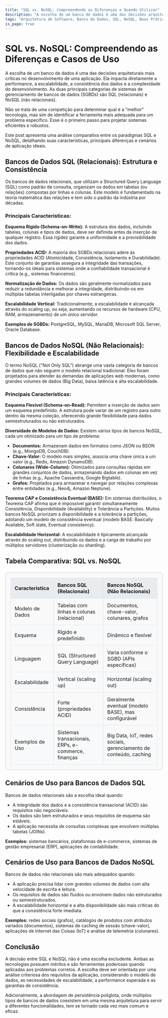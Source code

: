 ```yaml
---
title: "SQL vs. NoSQL: Compreendendo as Diferenças e Quando Utilizar"
description: "A escolha de um banco de dados é uma das decisões arquiteturais mais críticas no desenvolvimento de uma aplicação. Este post apresenta uma análise comparativa entre os paradigmas SQL e NoSQL."
tags: "Arquitetura de Software, Banco de Dados, SQL, NoSQL, Boas Práticas"
is_page: true
---
```


# SQL vs. NoSQL: Compreendendo as Diferenças e Casos de Uso

A escolha de um banco de dados é uma das decisões arquiteturais mais críticas no desenvolvimento de uma aplicação. Ela impacta diretamente a performance, a escalabilidade, a consistência dos dados e a complexidade do desenvolvimento. As duas principais categorias de sistemas de gerenciamento de bancos de dados (SGBDs) são SQL (relacionais) e NoSQL (não relacionais).

Não se trata de uma competição para determinar qual é a "melhor" tecnologia, mas sim de identificar a ferramenta mais adequada para um problema específico. Esse é o primeiro passo para projetar sistemas eficientes e robustos.

Este post apresenta uma análise comparativa entre os paradigmas SQL e NoSQL, detalhando suas características, principais diferenças e cenários de aplicação ideais.

## Bancos de Dados SQL (Relacionais): Estrutura e Consistência

Os bancos de dados relacionais, que utilizam a Structured Query Language (SQL) como padrão de consulta, organizam os dados em tabelas (ou relações) compostas por linhas e colunas. Este modelo é fundamentado na teoria matemática das relações e tem sido o padrão da indústria por décadas.

### Principais Características:

**Esquema Rígido (Schema-on-Write):** A estrutura dos dados, incluindo tabelas, colunas e tipos de dados, deve ser definida antes da inserção de qualquer registro. Essa rigidez garante a uniformidade e a previsibilidade dos dados.

**Propriedades ACID:** A maioria dos SGBDs relacionais adere às propriedades ACID (Atomicidade, Consistência, Isolamento e Durabilidade). Este conjunto de garantias assegura a integridade das transações, tornando-os ideais para sistemas onde a confiabilidade transacional é crítica (e.g., sistemas financeiros).

**Normalização de Dados:** Os dados são geralmente normalizados para reduzir a redundância e melhorar a integridade, distribuindo-os em múltiplas tabelas interligadas por chaves estrangeiras.

**Escalabilidade Vertical:** Tradicionalmente, a escalabilidade é alcançada através do scaling up, ou seja, aumentando os recursos de hardware (CPU, RAM, armazenamento) de um único servidor.

**Exemplos de SGBDs:** PostgreSQL, MySQL, MariaDB, Microsoft SQL Server, Oracle Database.

## Bancos de Dados NoSQL (Não Relacionais): Flexibilidade e Escalabilidade

O termo NoSQL ("Not Only SQL") abrange uma vasta categoria de bancos de dados que não seguem o modelo relacional tradicional. Eles foram projetados para atender às demandas de aplicações web modernas, como grandes volumes de dados (Big Data), baixa latência e alta escalabilidade.

### Principais Características:

**Esquema Flexível (Schema-on-Read):** Permitem a inserção de dados sem um esquema predefinido. A estrutura pode variar de um registro para outro dentro da mesma coleção, oferecendo grande flexibilidade para dados semiestruturados ou não estruturados.

**Diversidade de Modelos de Dados:** Existem vários tipos de bancos NoSQL, cada um otimizado para um tipo de problema:

- **Documentos:** Armazenam dados em formatos como JSON ou BSON (e.g., MongoDB, CouchDB).
- **Chave-Valor:** O modelo mais simples, associa uma chave única a um valor (e.g., Redis, Amazon DynamoDB).
- **Colunares (Wide-Column):** Otimizados para consultas rápidas em grandes conjuntos de dados, armazenando dados em colunas em vez de linhas (e.g., Apache Cassandra, Google Bigtable).
- **Grafos:** Projetados para armazenar e navegar por relações complexas entre entidades (e.g., Neo4j, Amazon Neptune).

**Teorema CAP e Consistência Eventual (BASE):** Em sistemas distribuídos, o Teorema CAP afirma que é impossível garantir simultaneamente Consistência, Disponibilidade (Availability) e Tolerância a Partições. Muitos bancos NoSQL priorizam a disponibilidade e a tolerância a partições, adotando um modelo de consistência eventual (modelo BASE: Basically Available, Soft state, Eventual consistency).

**Escalabilidade Horizontal:** A escalabilidade é tipicamente alcançada através do scaling out, distribuindo os dados e a carga de trabalho por múltiplos servidores (clusterização ou sharding).

## Tabela Comparativa: SQL vs. NoSQL

<div style="border: 1px solid #ccc; border-radius: 8px; padding: 16px; background: #f9f9f9; margin: 24px 0; overflow-x: auto;">
<table style="width: 100%; border-collapse: collapse; margin: 0;">
<thead>
<tr style="background: #e9ecef;">
<th style="border: 1px solid #dee2e6; padding: 12px; text-align: left; font-weight: bold;">Característica</th>
<th style="border: 1px solid #dee2e6; padding: 12px; text-align: left; font-weight: bold;">Bancos SQL (Relacionais)</th>
<th style="border: 1px solid #dee2e6; padding: 12px; text-align: left; font-weight: bold;">Bancos NoSQL (Não Relacionais)</th>
</tr>
</thead>
<tbody>
<tr>
<td style="border: 1px solid #dee2e6; padding: 12px;">Modelo de Dados</td>
<td style="border: 1px solid #dee2e6; padding: 12px;">Tabelas com linhas e colunas (relacional)</td>
<td style="border: 1px solid #dee2e6; padding: 12px;">Documentos, chave-valor, colunares, grafos</td>
</tr>
<tr style="background: #f8f9fa;">
<td style="border: 1px solid #dee2e6; padding: 12px;">Esquema</td>
<td style="border: 1px solid #dee2e6; padding: 12px;">Rígido e predefinido</td>
<td style="border: 1px solid #dee2e6; padding: 12px;">Dinâmico e flexível</td>
</tr>
<tr>
<td style="border: 1px solid #dee2e6; padding: 12px;">Linguagem</td>
<td style="border: 1px solid #dee2e6; padding: 12px;">SQL (Structured Query Language)</td>
<td style="border: 1px solid #dee2e6; padding: 12px;">Varia conforme o SGBD (APIs específicas)</td>
</tr>
<tr style="background: #f8f9fa;">
<td style="border: 1px solid #dee2e6; padding: 12px;">Escalabilidade</td>
<td style="border: 1px solid #dee2e6; padding: 12px;">Vertical (scaling up)</td>
<td style="border: 1px solid #dee2e6; padding: 12px;">Horizontal (scaling out)</td>
</tr>
<tr>
<td style="border: 1px solid #dee2e6; padding: 12px;">Consistência</td>
<td style="border: 1px solid #dee2e6; padding: 12px;">Forte (propriedades ACID)</td>
<td style="border: 1px solid #dee2e6; padding: 12px;">Geralmente eventual (modelo BASE), mas configurável</td>
</tr>
<tr style="background: #f8f9fa;">
<td style="border: 1px solid #dee2e6; padding: 12px;">Exemplos de Uso</td>
<td style="border: 1px solid #dee2e6; padding: 12px;">Sistemas transacionais, ERPs, e-commerce, finanças</td>
<td style="border: 1px solid #dee2e6; padding: 12px;">Big Data, IoT, redes sociais, gerenciamento de conteúdo, caching</td>
</tr>
</tbody>
</table>
</div>

## Cenários de Uso para Bancos de Dados SQL

Bancos de dados relacionais são a escolha ideal quando:

- A integridade dos dados e a consistência transacional (ACID) são requisitos não negociáveis.
- Os dados são bem estruturados e seus requisitos de esquema são estáveis.
- A aplicação necessita de consultas complexas que envolvem múltiplas tabelas (JOINs).

**Exemplos:** sistemas bancários, plataformas de e-commerce, sistemas de gestão empresarial (ERP), aplicações de contabilidade.

## Cenários de Uso para Bancos de Dados NoSQL

Bancos de dados não relacionais são mais adequados quando:

- A aplicação precisa lidar com grandes volumes de dados com alta velocidade de escrita e leitura.
- Os requisitos de dados são fluidos ou envolvem dados não estruturados ou semiestruturados.
- A escalabilidade horizontal e a alta disponibilidade são mais críticas do que a consistência forte imediata.

**Exemplos:** redes sociais (grafos), catálogos de produtos com atributos variados (documentos), sistemas de caching de sessão (chave-valor), aplicações de Internet das Coisas (IoT) e análise de telemetria (colunares).

## Conclusão

A decisão entre SQL e NoSQL não é uma escolha excludente. Ambas as tecnologias possuem méritos e são ferramentas poderosas quando aplicadas aos problemas corretos. A escolha deve ser orientada por uma análise criteriosa dos requisitos da aplicação, considerando o modelo de dados, as necessidades de escalabilidade, a performance esperada e as garantias de consistência.

Adicionalmente, a abordagem de persistência poliglota, onde múltiplos tipos de bancos de dados coexistem em uma mesma arquitetura para servir a diferentes funcionalidades, tem se tornado cada vez mais comum e eficaz.